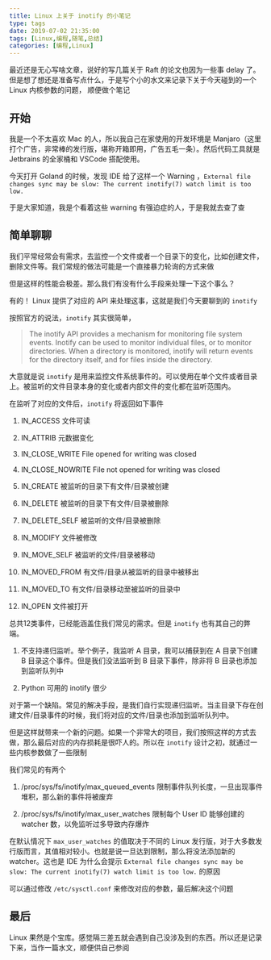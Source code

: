 ```yaml
---
title: Linux 上关于 inotify 的小笔记
type: tags
date: 2019-07-02 21:35:00
tags: [Linux,编程,随笔,总结]
categories: [编程,Linux]
---
```


最近还是无心写啥文章，说好的写几篇关于 Raft 的论文也因为一些事 delay 了。但是想了想还是准备写点什么，于是写个小的水文来记录下关于今天碰到的一个 Linux 内核参数的问题， 顺便做个笔记

## 开始

我是一个不太喜欢 Mac 的人，所以我自己在家使用的开发环境是 Manjaro（这里打个广告，非常棒的发行版，堪称开箱即用，广告五毛一条）。然后代码工具就是 Jetbrains 的全家桶和 VSCode 搭配使用。

今天打开 Goland 的时候，发现 IDE 给了这样一个 Warning ，`External file changes sync may be slow: The current inotify(7) watch limit is too low.`

于是大家知道，我是个看着这些 warning 有强迫症的人，于是我就去查了查

## 简单聊聊

我们平常经常会有需求，去监控一个文件或者一个目录下的变化，比如创建文件，删除文件等。我们常规的做法可能是一个直接暴力轮询的方式来做

但是这样的性能会极差。那么我们有没有什么手段来处理一下这个事么？

有的！ Linux 提供了对应的 API 来处理这事，这就是我们今天要聊到的 `inotify`

按照官方的说法，`inotify` 其实很简单，

> The inotify API provides a mechanism for monitoring file system events. Inotify can be used to monitor individual files, or to monitor directories. When a directory is monitored, inotify will return events for the directory itself, and for files inside the directory.

大意就是说 `inotify` 是用来监控文件系统事件的。可以使用在单个文件或者目录上。被监听的文件目录本身的变化或者内部文件的变化都在监听范围内。

在监听了对应的文件后，`inotify` 将返回如下事件 

1. IN_ACCESS 文件可读

2. IN_ATTRIB 元数据变化

3. IN_CLOSE_WRITE File opened for writing was closed

4. IN_CLOSE_NOWRITE File not opened for writing was closed

5. IN_CREATE 被监听的目录下有文件/目录被创建

6. IN_DELETE 被监听的目录下有文件/目录被删除

7. IN_DELETE_SELF 被监听的文件/目录被删除

8. IN_MODIFY 文件被修改

9. IN_MOVE_SELF 被监听的文件/目录被移动

10. IN_MOVED_FROM 有文件/目录从被监听的目录中被移出

11. IN_MOVED_TO 有文件/目录移动至被监听的目录中

12. IN_OPEN 文件被打开

总共12类事件，已经能涵盖住我们常见的需求。但是 `inotify` 也有其自己的弊端。

1. 不支持递归监听。举个例子，我监听 A 目录，我可以捕获到在 A 目录下创建 B 目录这个事件。但是我们没法监听到 B 目录下事件，除非将 B 目录也添加到监听队列中

2. Python 可用的 inotify 很少

对于第一个缺陷。常见的解决手段，是我们自行实现递归监听。当主目录下存在创建文件/目录事件的时候，我们将对应的文件/目录也添加到监听队列中。

但是这样就带来一个新的问题。如果一个非常大的项目，我们按照这样的方式去做，那么最后对应的内存损耗是很吓人的。所以在 `inotify` 设计之初，就通过一些内核参数做了一些限制

我们常见的有两个

1. /proc/sys/fs/inotify/max_queued_events  限制事件队列长度，一旦出现事件堆积，那么新的事件将被废弃

2. /proc/sys/fs/inotify/max_user_watches 限制每个 User ID 能够创建的 watcher 数，以免监听过多导致内存爆炸

在默认情况下 `max_user_watches` 的值取决于不同的 Linux 发行版，对于大多数发行版而言，其值相对较小。也就是说一旦达到限制，那么将没法添加新的 watcher。这也是 IDE 为什么会提示
`External file changes sync may be slow: The current inotify(7) watch limit is too low.` 的原因

可以通过修改 `/etc/sysctl.conf` 来修改对应的参数，最后解决这个问题

## 最后

Linux 果然是个宝库。感觉隔三差五就会遇到自己没涉及到的东西。所以还是记录下来，当作一篇水文，顺便供自己参阅

